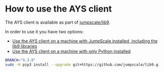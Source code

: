 # How to use the AYS client

The AYS client is available as part of [jumpscale/lib9](https://github.com/Jumpscale/lib9).

In order to use it you have two options:
- [Use the AYS client on a machine with JumpScale installed, including the lib9 libraries](#jumpscale9)
- [Use the AYS client on a machine with only Python installed](#python)

```bash
BRANCH="9.3.0"
sudo -H pip3 install --upgrade git+https://github.com/jumpscale/lib9.git@${BRANCH}#subdirectory=JumpScale9Lib/clients/atyourservice
```